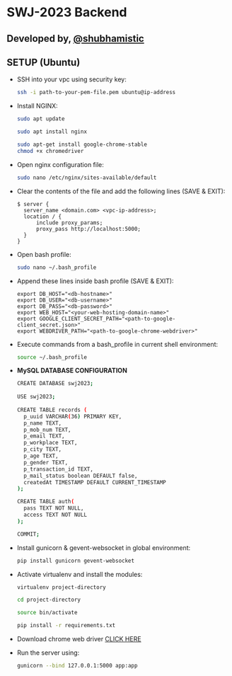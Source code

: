 # SWJ-2023 Backend

## Developed by, [@shubhamistic](https://github.com/shubhamistic)

## SETUP (Ubuntu)

- SSH into your vpc using security key:
  ```bash
  ssh -i path-to-your-pem-file.pem ubuntu@ip-address
  ```

- Install NGINX:
  ```bash
  sudo apt update
  
  sudo apt install nginx
  
  sudo apt-get install google-chrome-stable
  chmod +x chromedriver
  ```

- Open nginx configuration file:
  ```bash
  sudo nano /etc/nginx/sites-available/default
  ```

- Clear the contents of the file and add the following lines (SAVE & EXIT):
  ```
  $ server {
    server_name <domain.com> <vpc-ip-address>;
    location / {
        include proxy_params;
        proxy_pass http://localhost:5000;
    }
  }
  ```

- Open bash profile:
  ```bash
  sudo nano ~/.bash_profile
  ```

- Append these lines inside bash profile (SAVE & EXIT):
  ```
  export DB_HOST="<db-hostname>"
  export DB_USER="<db-username>"
  export DB_PASS="<db-password>"
  export WEB_HOST="<your-web-hosting-domain-name>"
  export GOOGLE_CLIENT_SECRET_PATH="<path-to-google-client_secret.json>"
  export WEBDRIVER_PATH="<path-to-google-chrome-webdriver>"
  ```
  
- Execute commands from a bash_profile in current shell environment:
  ```bash
  source ~/.bash_profile
  ```

- **MySQL DATABASE CONFIGURATION**
  ```bash
  CREATE DATABASE swj2023;
    
  USE swj2023;
    
  CREATE TABLE records (
    p_uuid VARCHAR(36) PRIMARY KEY,
    p_name TEXT,
    p_mob_num TEXT,
    p_email TEXT,
    p_workplace TEXT,
    p_city TEXT,
    p_age TEXT,
    p_gender TEXT,
    p_transaction_id TEXT,
    p_mail_status boolean DEFAULT false,
    createdAt TIMESTAMP DEFAULT CURRENT_TIMESTAMP
  );
  
  CREATE TABLE auth(
    pass TEXT NOT NULL,
    access TEXT NOT NULL
  );
  
  COMMIT;
  ```

- Install gunicorn & gevent-websocket in global environment:
  ```bash
  pip install gunicorn gevent-websocket
  ```
  
- Activate virtualenv and install the modules:
  ```bash
  virtualenv project-directory
  
  cd project-directory
  
  source bin/activate
  
  pip install -r requirements.txt
  ```
  
- Download chrome web driver
  [CLICK HERE](https://chromedriver.storage.googleapis.com/index.html?path=114.0.5735.90/)

- Run the server using:
  ```bash
  gunicorn --bind 127.0.0.1:5000 app:app
  ```
